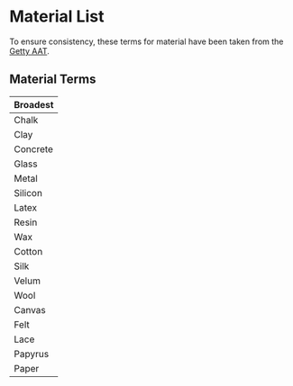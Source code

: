 # Material List

To ensure consistency, these terms for material have been taken from the [Getty AAT](https://www.getty.edu/research/tools/vocabularies/aat/). 

## Material Terms <a id="technique-terms"></a>

| Broadest |
| :--- |
| Chalk |
| Clay |
| Concrete |
| Glass |
| Metal |
| Silicon |
| Latex |
| Resin |
| Wax |
| Cotton |
| Silk |
| Velum |
| Wool |
| Canvas |
| Felt |
| Lace |
| Papyrus |
| Paper |

